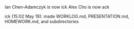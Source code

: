 Ian Chen-Adamczyk is now ick
Alex Cho is now ack

ick (15:02 May 19): made WORKLOG.md, PRESENTATION.md, HOMEWORK.md, and subdirectories
